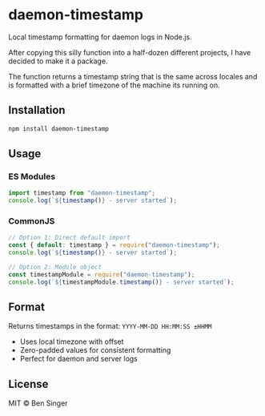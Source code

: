 # daemon-timestamp

Local timestamp formatting for daemon logs in Node.js.

After copying this silly function into a half-dozen different
projects, I have decided to make it a package.

The function returns a timestamp string that is the same
across locales and is formatted with a brief timezone of
the machine its running on.

## Installation

```sh
npm install daemon-timestamp
```

## Usage

### ES Modules
```javascript
import timestamp from "daemon-timestamp";
console.log(`${timestamp()} - server started`);
```

### CommonJS
```javascript
// Option 1: Direct default import
const { default: timestamp } = require("daemon-timestamp");
console.log(`${timestamp()} - server started`);

// Option 2: Module object
const timestampModule = require("daemon-timestamp");
console.log(`${timestampModule.timestamp()} - server started`);
```

## Format

Returns timestamps in the format: `YYYY-MM-DD HH:MM:SS ±HHMM`

- Uses local timezone with offset
- Zero-padded values for consistent formatting
- Perfect for daemon and server logs

## License

MIT © Ben Singer
